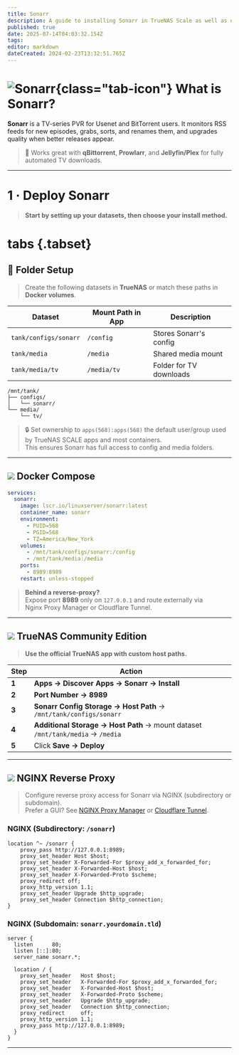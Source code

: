 ```yaml
---
title: Sonarr
description: A guide to installing Sonarr in TrueNAS Scale as well as docker via compose
published: true
date: 2025-07-14T04:03:32.154Z
tags: 
editor: markdown
dateCreated: 2024-02-23T13:32:51.765Z
---
```


# ![Sonarr](/sonarr.png){class="tab-icon"} What is Sonarr?

**Sonarr** is a TV-series PVR for Usenet and BitTorrent users. It monitors RSS feeds for new episodes, grabs, sorts, and renames them, and upgrades quality when better releases appear.

> 📌 Works great with **qBittorrent**, **Prowlarr**, and **Jellyfin/Plex** for fully automated TV downloads.

---

# 1 · Deploy Sonarr

> **Start by setting up your datasets, then choose your install method.**

# tabs {.tabset}

## 📂 Folder Setup

> Create the following datasets in **TrueNAS** or match these paths in **Docker volumes**.

| Dataset               | Mount Path in App     | Description              |
|-----------------------|------------------------|---------------------------|
| `tank/configs/sonarr` | `/config`              | Stores Sonarr's config    |
| `tank/media`          | `/media`               | Shared media mount        |
| `tank/media/tv`       | `/media/tv`            | Folder for TV downloads   |

```text
/mnt/tank/
├── configs/
│   └── sonarr/
└── media/
    └── tv/
```

> 🔒 Set ownership to `apps(568):apps(568)` the default user/group used by TrueNAS SCALE apps and most containers.  
> This ensures Sonarr has full access to config and media folders.

---

## <img src="/docker.png" class="tab-icon"> Docker Compose

```yaml
services:
  sonarr:
    image: lscr.io/linuxserver/sonarr:latest
    container_name: sonarr
    environment:
      - PUID=568
      - PGID=568
      - TZ=America/New_York
    volumes:
      - /mnt/tank/configs/sonarr:/config
      - /mnt/tank/media:/media
    ports:
      - 8989:8989
    restart: unless-stopped
```

> **Behind a reverse‑proxy?**  
Expose port **8989** only on `127.0.0.1` and route externally via Nginx Proxy Manager or Cloudflare Tunnel.

---

## <img src="/truenas.png" class="tab-icon"> TrueNAS Community Edition

> **Use the official TrueNAS app with custom host paths.**

| Step | Action |
|------|--------|
| **1** | **Apps → Discover Apps → Sonarr → Install** |
| **2** | **Port Number → 8989** |
| **3** | **Sonarr Config Storage → Host Path** → `/mnt/tank/configs/sonarr` |
| **4** | **Additional Storage → Host Path** → mount dataset `/mnt/tank/media` → `/media` |
| **5** | Click **Save → Deploy** |

---

## <img src="/nginx-proxy-manager.png" class="tab-icon"> NGINX Reverse Proxy

> Configure reverse proxy access for Sonarr via NGINX (subdirectory or subdomain).  
Prefer a GUI? See [NGINX Proxy Manager](/nginx) or [Cloudflare Tunnel](/CloudflareTunnels).

### NGINX (Subdirectory: `/sonarr`)

```nginx
location ^~ /sonarr {
    proxy_pass http://127.0.0.1:8989;
    proxy_set_header Host $host;
    proxy_set_header X-Forwarded-For $proxy_add_x_forwarded_for;
    proxy_set_header X-Forwarded-Host $host;
    proxy_set_header X-Forwarded-Proto $scheme;
    proxy_redirect off;
    proxy_http_version 1.1;
    proxy_set_header Upgrade $http_upgrade;
    proxy_set_header Connection $http_connection;
}
```

### NGINX (Subdomain: `sonarr.yourdomain.tld`)

```nginx
server {
  listen      80;
  listen [::]:80;
  server_name sonarr.*;

  location / {
    proxy_set_header   Host $host;
    proxy_set_header   X-Forwarded-For $proxy_add_x_forwarded_for;
    proxy_set_header   X-Forwarded-Host $host;
    proxy_set_header   X-Forwarded-Proto $scheme;
    proxy_set_header   Upgrade $http_upgrade;
    proxy_set_header   Connection $http_connection;
    proxy_redirect     off;
    proxy_http_version 1.1;
    proxy_pass http://127.0.0.1:8989;
  }
}
```

---
